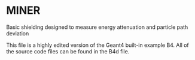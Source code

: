 # MINER
Basic shielding designed to measure energy attenuation and particle path deviation

This file is a highly edited version of the Geant4 built-in example B4. 
All of the source code files can be found in the B4d file.
